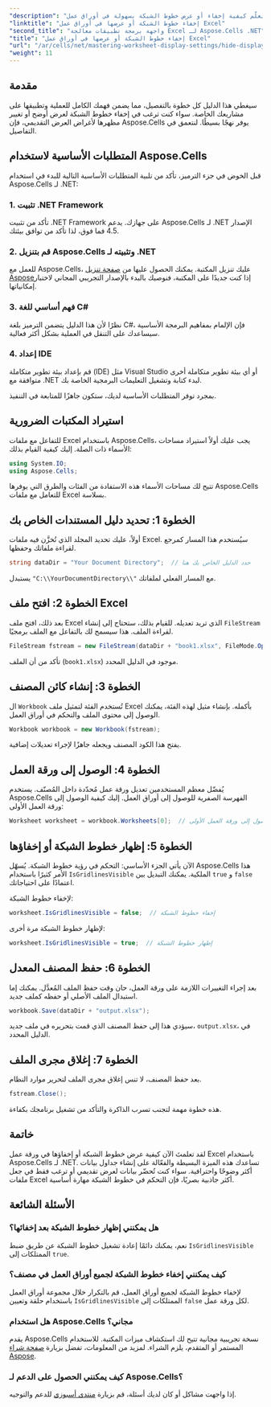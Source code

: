 ```yaml
---
"description": "تعلّم كيفية إخفاء أو عرض خطوط الشبكة بسهولة في أوراق عمل Excel باستخدام Aspose.Cells لـ .NET. يتضمن هذا البرنامج التعليمي الشامل تعليمات خطوة بخطوة."
"linktitle": "إخفاء خطوط الشبكة أو عرضها في أوراق عمل Excel"
"second_title": "واجهة برمجة تطبيقات معالجة Excel لـ Aspose.Cells .NET"
"title": "إخفاء خطوط الشبكة أو عرضها في أوراق عمل Excel"
"url": "/ar/cells/net/mastering-worksheet-display-settings/hide-display-gridlines/"
"weight": 11
---
```


## مقدمة

سيغطي هذا الدليل كل خطوة بالتفصيل، مما يضمن فهمك الكامل للعملية وتطبيقها على مشاريعك الخاصة. سواء كنت ترغب في إخفاء خطوط الشبكة لعرض أوضح أو تغيير مظهرها لأغراض العرض التقديمي، فإن Aspose.Cells يوفر نهجًا بسيطًا. لنتعمق في التفاصيل.

## المتطلبات الأساسية لاستخدام Aspose.Cells

قبل الخوض في جزء الترميز، تأكد من تلبية المتطلبات الأساسية التالية للبدء في استخدام Aspose.Cells لـ .NET:

### 1. تثبيت .NET Framework
تأكد من تثبيت .NET Framework على جهازك. يدعم Aspose.Cells لـ .NET الإصدار 4.5 فما فوق، لذا تأكد من توافق بيئتك.

### 2. قم بتنزيل Aspose.Cells وتثبيته لـ .NET
للعمل مع Aspose.Cells، عليك تنزيل المكتبة. يمكنك الحصول عليها من [صفحة تنزيل Aspose](https://releases.aspose.com/cells/net/)إذا كنت جديدًا على المكتبة، فنوصيك بالبدء بالإصدار التجريبي المجاني لاختبار إمكانياتها.

### 3. فهم أساسي للغة C#
نظرًا لأن هذا الدليل يتضمن الترميز بلغة C#، فإن الإلمام بمفاهيم البرمجة الأساسية سيساعدك على التنقل في العملية بشكل أكثر فعالية.

### 4. إعداد IDE
قم بإعداد بيئة تطوير متكاملة (IDE) مثل Visual Studio أو أي بيئة تطوير متكاملة أخرى متوافقة مع .NET لبدء كتابة وتشغيل التعليمات البرمجية الخاصة بك.

بمجرد توفر المتطلبات الأساسية لديك، ستكون جاهزًا للمتابعة في التنفيذ.

## استيراد المكتبات الضرورية

للتفاعل مع ملفات Excel باستخدام Aspose.Cells، يجب عليك أولاً استيراد مساحات الأسماء ذات الصلة. إليك كيفية القيام بذلك:

```csharp
using System.IO;
using Aspose.Cells;
```

تتيح لك مساحات الأسماء هذه الاستفادة من الفئات والطرق التي يوفرها Aspose.Cells للتعامل مع ملفات Excel بسلاسة.

## الخطوة 1: تحديد دليل المستندات الخاص بك

أولاً، عليك تحديد المجلد الذي تُخزَّن فيه ملفات Excel. سيُستخدم هذا المسار كمرجع لقراءة ملفاتك وحفظها.

```csharp
string dataDir = "Your Document Directory";  // حدد الدليل الخاص بك هنا
```

يستبدل `"C:\\YourDocumentDirectory\\"` مع المسار الفعلي لملفاتك.

## الخطوة 2: افتح ملف Excel

بعد ذلك، افتح ملف Excel الذي تريد تعديله. للقيام بذلك، ستحتاج إلى إنشاء `FileStream` لقراءة الملف. هذا سيسمح لك بالتفاعل مع الملف برمجيًا.

```csharp
FileStream fstream = new FileStream(dataDir + "book1.xlsx", FileMode.Open);
```

تأكد من أن الملف (`book1.xlsx`) موجود في الدليل المحدد.

## الخطوة 3: إنشاء كائن المصنف

ال `Workbook` تُستخدم الفئة لتمثيل ملف Excel بأكمله. بإنشاء مثيل لهذه الفئة، يمكنك الوصول إلى محتوى الملف والتحكم في أوراق العمل.

```csharp
Workbook workbook = new Workbook(fstream);
```

يفتح هذا الكود المصنف ويجعله جاهزًا لإجراء تعديلات إضافية.

## الخطوة 4: الوصول إلى ورقة العمل

يُفضّل معظم المستخدمين تعديل ورقة عمل مُحدّدة داخل المُصنّف. يستخدم Aspose.Cells الفهرسة الصفرية للوصول إلى أوراق العمل. إليك كيفية الوصول إلى ورقة العمل الأولى:

```csharp
Worksheet worksheet = workbook.Worksheets[0];  // الوصول إلى ورقة العمل الأولى
```

## الخطوة 5: إظهار خطوط الشبكة أو إخفاؤها

الآن يأتي الجزء الأساسي: التحكم في رؤية خطوط الشبكة. يُسهّل Aspose.Cells هذا الأمر كثيرًا باستخدام `IsGridlinesVisible` الملكية. يمكنك التبديل بين `true` و `false` اعتمادًا على احتياجاتك.

لإخفاء خطوط الشبكة:

```csharp
worksheet.IsGridlinesVisible = false;  // إخفاء خطوط الشبكة
```

لإظهار خطوط الشبكة مرة أخرى:

```csharp
worksheet.IsGridlinesVisible = true;  // إظهار خطوط الشبكة
```

## الخطوة 6: حفظ المصنف المعدل

بعد إجراء التغييرات اللازمة على ورقة العمل، حان وقت حفظ الملف المُعدَّل. يمكنك إما استبدال الملف الأصلي أو حفظه كملف جديد.

```csharp
workbook.Save(dataDir + "output.xlsx");
```

سيؤدي هذا إلى حفظ المصنف الذي قمت بتحريره في ملف جديد، `output.xlsx`، في الدليل المحدد.

## الخطوة 7: إغلاق مجرى الملف

بعد حفظ المصنف، لا تنس إغلاق مجرى الملف لتحرير موارد النظام.

```csharp
fstream.Close();
```

هذه خطوة مهمة لتجنب تسرب الذاكرة والتأكد من تشغيل برنامجك بكفاءة.

## خاتمة

لقد تعلمتَ الآن كيفية عرض خطوط الشبكة أو إخفاؤها في ورقة عمل Excel باستخدام Aspose.Cells لـ .NET. تساعدك هذه الميزة البسيطة والفعّالة على إنشاء جداول بيانات أكثر وضوحًا واحترافية. سواء كنت تُحضّر بيانات لعرض تقديمي أو ترغب فقط في جعل ملفات Excel أكثر جاذبية بصريًا، فإن التحكم في خطوط الشبكة مهارة أساسية.

## الأسئلة الشائعة

### هل يمكنني إظهار خطوط الشبكة بعد إخفائها؟
نعم، يمكنك دائمًا إعادة تشغيل خطوط الشبكة عن طريق ضبط `IsGridlinesVisible` الممتلكات إلى `true`.

### كيف يمكنني إخفاء خطوط الشبكة لجميع أوراق العمل في مصنف؟
لإخفاء خطوط الشبكة لجميع أوراق العمل، قم بالتكرار خلال مجموعة أوراق العمل باستخدام حلقة وتعيين `IsGridlinesVisible` الممتلكات إلى `false` لكل ورقة عمل.

### هل استخدام Aspose.Cells مجاني؟
يقدم Aspose.Cells نسخة تجريبية مجانية تتيح لك استكشاف ميزات المكتبة. للاستخدام المستمر أو المتقدم، يلزم الشراء. لمزيد من المعلومات، تفضل بزيارة [صفحة شراء Aspose](https://purchase.aspose.com/buy).

### كيف يمكنني الحصول على الدعم لـ Aspose.Cells؟
إذا واجهت مشاكل أو كان لديك أسئلة، قم بزيارة [منتدى أسبوزي](https://forum.aspose.com/c/cells/9) للدعم والتوجيه.